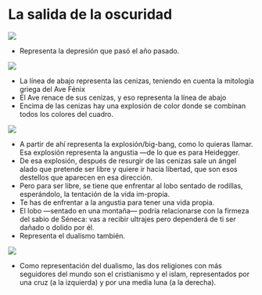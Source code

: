 # La salida de la oscuridad

![](./img/1/original.JPG)

- Representa la depresión que pasó el año pasado.

![](./img/1/ceniza.jpg)

- La línea de abajo representa las cenizas, teniendo en cuenta la mitología griega del Ave Fénix
- El Ave renace de sus cenizas, y eso representa la línea de abajo
- Encima de las cenizas hay una explosión de color donde se combinan todos los colores del cuadro.

![](./img/1/explosion.jpg)

- A partir de ahí representa la explosión/big-bang, como lo quieras llamar. Esa explosión representa la angustia —de lo que es para Heidegger.
- De esa explosión, después de resurgir de las cenizas sale un ángel alado que pretende ser libre y quiere ir hacia libertad, que son esos destellos que aparecen en esa dirección.
- Pero para ser libre, se tiene que enfrentar al lobo sentado de rodillas, esperándolo, la tentación de la vida im-propia.
- Te has de enfrentar a la angustia para tener una vida propia.
- El lobo —sentado en una montaña— podría relacionarse con la firmeza del sabio de Séneca: vas a recibir ultrajes pero dependerá de ti ser dañado o dolido por él.
- Representa el dualismo también.

![](./img/1/religion.jpg)

- Como representación del dualismo, las dos religiones con más seguidores del mundo son el cristianismo y el islam, representados por una cruz (a la izquierda) y por una media luna (a la derecha).


